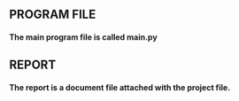 ## PROGRAM FILE

#### The main program file is called main.py

## REPORT

#### The report is a document file attached with the project file.
